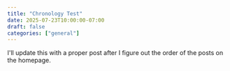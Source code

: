 ```yaml
---
title: "Chronology Test"
date: 2025-07-23T10:00:00-07:00
draft: false
categories: ["general"]
---
```


I'll update this with a proper post after I figure out the order of the posts on the homepage.

